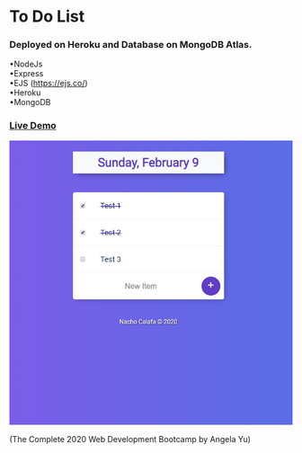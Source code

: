 # To Do List  
### Deployed on Heroku and Database on MongoDB Atlas.
•NodeJs  
•Express  
•EJS (https://ejs.co/)  
•Heroku  
•MongoDB  
  
### [Live Demo](https://todolist-kai.herokuapp.com/) 

 ![Demo](https://github.com/NachoKai/todo-list/blob/master/demo.png?raw=true)  

(The Complete 2020 Web Development Bootcamp by Angela Yu)  
